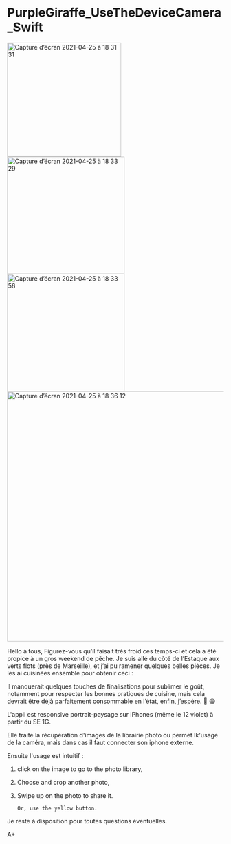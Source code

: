 
# PurpleGiraffe_UseTheDeviceCamera_Swift


<img width="265" alt="Capture d’écran 2021-04-25 à 18 31 31" src="https://user-images.githubusercontent.com/16688197/116001473-e5be7680-a5f4-11eb-8262-9b1268c8df59.png">

<img width="273" alt="Capture d’écran 2021-04-25 à 18 33 29" src="https://user-images.githubusercontent.com/16688197/116001480-eeaf4800-a5f4-11eb-846e-4f2908bf9c5f.png">
<img width="273" alt="Capture d’écran 2021-04-25 à 18 33 56" src="https://user-images.githubusercontent.com/16688197/116001549-3e8e0f00-a5f5-11eb-8000-0895f919392f.png">

<img width="582" alt="Capture d’écran 2021-04-25 à 18 36 12" src="https://user-images.githubusercontent.com/16688197/116001538-36ce6a80-a5f5-11eb-96a6-ca193d972d1b.png">

Hello à tous,
Figurez-vous qu’il faisait très froid ces temps-ci et cela a été propice à un gros weekend de pêche. Je suis allé du côté de l’Estaque aux verts flots (près de Marseille), et j’ai pu ramener quelques belles pièces. Je les ai cuisinées ensemble pour obtenir ceci :

Il manquerait quelques touches de finalisations pour sublimer le goût, notamment pour respecter les bonnes pratiques de cuisine, mais cela devrait être déjà parfaitement consommable en l’état, enfin, j’espère. :fishing_pole_and_fish: :grin:


L'appli est responsive portrait-paysage sur iPhones (même le 12 violet) à partir du SE 1G.

Elle traite la récupération d'images de la librairie photo ou permet lk'usage de la caméra, mais dans cas il faut connecter son iphone externe.

Ensuite l'usage est intuitif :

1) click on the image to go to the photo library,

2) Choose and crop another photo,

3) Swipe up on the photo to share it.

       Or, use the yellow button.


Je reste à disposition pour toutes questions éventuelles.

A+


       
